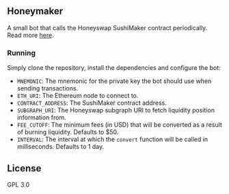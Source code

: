 ## Honeymaker

A small bot that calls the Honeyswap SushiMaker contract periodically. Read more [here](https://github.com/1Hive/honeyswap/blob/master/HONEYMAKER.md).

### Running

Simply clone the repository, install the dependencies and configure the bot:

- `MNEMONIC`: The mnemonic for the private key the bot should use when sending transactions.
- `ETH_URI`: The Ethereum node to connect to.
- `CONTRACT_ADDRESS`: The SushiMaker contract address.
- `SUBGRAPH_URI`: The Honeyswap subgraph URI to fetch liquidity position information from.
- `FEE_CUTOFF`: The minimum fees (in USD) that will be converted as a result of burning liquidity. Defaults to $50.
- `INTERVAL`: The interval at which the `convert` function will be called in milliseconds. Defaults to 1 day.

## License

GPL 3.0
